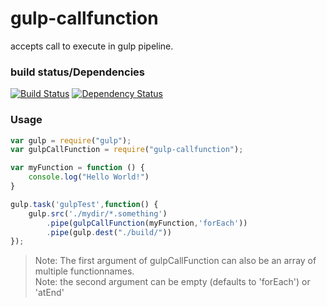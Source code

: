 # gulp-callfunction
accepts call to execute in gulp pipeline.

### build status/Dependencies
[![Build Status](https://travis-ci.org/pushrocks/gulp-callfunction.svg?branch=v0.0.2)](https://travis-ci.org/pushrocks/gulp-callfunction)
[![Dependency Status](https://david-dm.org/pushrocks/gulp-callfunction.svg)](https://david-dm.org/pushrocks/gulp-callfunction)

### Usage
```javascript
var gulp = require("gulp");
var gulpCallFunction = require("gulp-callfunction");

var myFunction = function () {
    console.log("Hello World!")
}

gulp.task('gulpTest',function() {
    gulp.src('./mydir/*.something')
        .pipe(gulpCallFunction(myFunction,'forEach'))
        .pipe(gulp.dest("./build/"))
});
```

>Note: The first argument of gulpCallFunction can also be an array of multiple functionnames.  
>Note: the second argument can be empty (defaults to 'forEach') or 'atEnd'